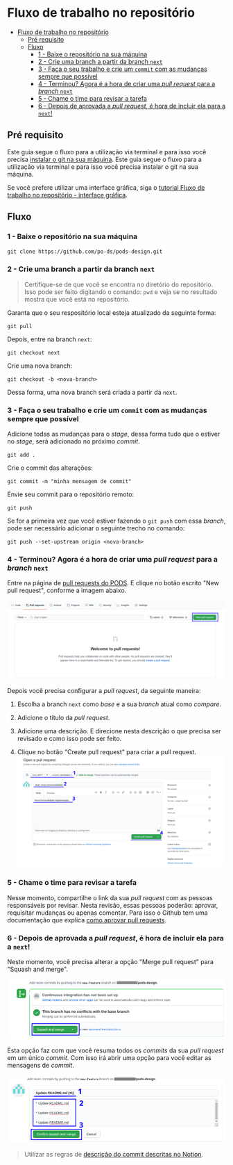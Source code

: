 # Fluxo de trabalho no repositório
- [Fluxo de trabalho no repositório](#fluxo-de-trabalho-no-repositório)
  - [Pré requisito](#pré-requisito)
  - [Fluxo](#fluxo)
    - [1 - Baixe o repositório na sua máquina](#1---baixe-o-repositório-na-sua-máquina)
    - [2 - Crie uma branch a partir da branch `next`](#2---crie-uma-branch-a-partir-da-branch-next)
    - [3 - Faça o seu trabalho e crie um `commit` com as mudanças sempre que possível](#3---faça-o-seu-trabalho-e-crie-um-commit-com-as-mudanças-sempre-que-possível)
    - [4 - Terminou? Agora é a hora de criar uma *pull request* para a *branch* `next`](#4---terminou-agora-é-a-hora-de-criar-uma-pull-request-para-a-branch-next)
    - [5 - Chame o time para revisar a tarefa](#5---chame-o-time-para-revisar-a-tarefa)
    - [6 - Depois de aprovada a *pull request*, é hora de incluir ela para a `next`!](#6---depois-de-aprovada-a-pull-request-é-hora-de-incluir-ela-para-a-next)
## Pré requisito

Este guia segue o fluxo para a utilização via terminal e para isso você precisa [instalar o git na sua máquina](https://git-scm.com/book/en/v2/Getting-Started-Installing-Git). 
Este guia segue o fluxo para a utilização via terminal e para isso você precisa   instalar o git na sua máquina. 

Se você prefere utilizar uma interface gráfica, siga o [tutorial Fluxo de trabalho no repositório - interface gráfica](./docs/CONTRIBUTING_INTERFACE.md).

## Fluxo

### 1 - Baixe o repositório na sua máquina

```shell
git clone https://github.com/po-ds/pods-design.git
```

### 2 - Crie uma branch a partir da branch `next`

> Certifique-se de que você se encontra no diretório do repositório. Isso pode ser feito digitando o comando: `pwd` e veja se no resultado mostra que você está no repositório.

Garanta que o seu respositório local esteja atualizado da seguinte forma:

```
git pull 
```

Depois, entre na branch `next`:

```
git checkout next
```

Crie uma nova branch:

```
git checkout -b <nova-branch>
```

Dessa forma, uma nova branch será criada a partir da `next`.

### 3 - Faça o seu trabalho e crie um `commit` com as mudanças sempre que possível

Adicione todas as mudanças para o *stage*, dessa forma tudo que o estiver no *stage*, será adicionado no próximo *commit*. 

```
git add .
```

Crie o commit das alterações:

```
git commit -m "minha mensagem de commit"
```

Envie seu commit para o repositório remoto:

```
git push
```

Se for a primeira vez que você estiver fazendo o `git push` com essa *branch*, pode ser necessário adicionar o seguinte trecho no comando:

```
git push --set-upstream origin <nova-branch>
```

### 4 - Terminou? Agora é a hora de criar uma *pull request* para a *branch* `next`

Entre na página de [pull requests do PODS](https://github.com/po-ds/pods-design/pulls). E clique no botão escrito "New pull request", conforme a imagem abaixo.

![página de criação de pull request](./assets/img/create-pr.png)

Depois você precisa configurar a *pull request*, da seguinte maneira:

1. Escolha a branch `next` como *base* e a sua *branch* atual como *compare*. 

2. Adicione o título da *pull request*.

3. Adicione uma descrição. E direcione nesta descrição o que precisa ser revisado e como isso pode ser feito.

4. Clique no botão "Create pull request" para criar a pull request.
![página contendo o template para criar a pull request](./assets/img/pr.png)

### 5 - Chame o time para revisar a tarefa

Nesse momento, compartilhe o link da sua *pull request* com as pessoas responsáveis por revisar.
Nesta revisão, essas pessoas poderão: aprovar, requisitar mudanças ou apenas comentar.
Para isso o Github tem uma documentação que explica [como aprovar pull requests](https://docs.github.com/en/github/collaborating-with-issues-and-pull-requests/approving-a-pull-request-with-required-reviews).

### 6 - Depois de aprovada a *pull request*, é hora de incluir ela para a `next`!

Neste momento, você precisa alterar a opção "Merge pull request" para "Squash and merge". 

![botão para finalizar a pull request escrito "squash and merge"](./assets/img/merge-pr.png)

Esta opção faz com que você resuma todos os *commits* da sua *pull request* em um único *commit*. Com isso irá abrir uma opção para você editar as mensagens de *commit*. 

![página para edição das mensagens de commit, transformando em um único commit](./assets/img/squash-commit.png)

> Utilizar as regras de [descrição do commit descritas no Notion](https://www.notion.so/Conven-o-de-mensagens-de-commit-para-design-df19f55c6e6e48778d4a715ed70d23f1).
